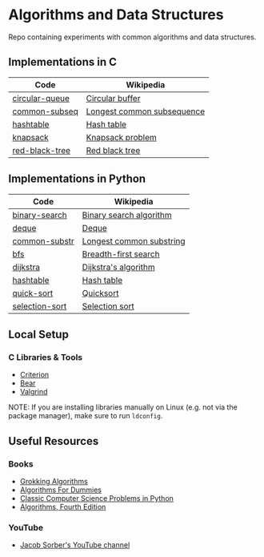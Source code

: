 # Algorithms and Data Structures

Repo containing experiments with common algorithms and data structures.

## Implementations in C

| Code                               | Wikipedia                                                              |
|------------------------------------|------------------------------------------------------------------------|
| [circular-queue](c/circular-queue) | [Circular buffer](https://en.wikipedia.org/wiki/Circular_buffer)       |
| [common-subseq](c/common-subseq)   | [Longest common subsequence](https://en.wikipedia.org/wiki/Longest_common_subsequence) |
| [hashtable](c/hashtable)           | [Hash table](https://en.wikipedia.org/wiki/Hash_table)                 |
| [knapsack](c/knapsack)             | [Knapsack problem](https://en.wikipedia.org/wiki/Knapsack_problem)     |
| [red-black-tree](c/red-black-tree) | [Red black tree](https://en.wikipedia.org/wiki/Red%E2%80%93black_tree) |


## Implementations in Python

| Code                                   | Wikipedia                                                                        |
|----------------------------------------|----------------------------------------------------------------------------------|
| [binary-search](python/binary-search)  | [Binary search algorithm](https://en.wikipedia.org/wiki/Binary_search_algorithm) |
| [deque](python/deque)                  | [Deque](https://de.wikipedia.org/wiki/Deque)                                     |
| [common-substr](python/common-substr)  | [Longest common substring](https://en.wikipedia.org/wiki/Longest_common_substring)|
| [bfs](python/bfs)                      | [Breadth-first search](https://en.wikipedia.org/wiki/Breadth-first_search)       |
| [dijkstra](python/dijkstra)            | [Dijkstra's algorithm](https://en.wikipedia.org/wiki/Dijkstra%27s_algorithm)     |
| [hashtable](python/hashtable)          | [Hash table](https://en.wikipedia.org/wiki/Hash_table)                           |
| [quick-sort](python/quick-sort)        | [Quicksort](https://simple.wikipedia.org/wiki/Quicksort)                         |
| [selection-sort](python/selection-sort)| [Selection sort](https://en.wikipedia.org/wiki/Selection_sort)                   |

## Local Setup

### C Libraries & Tools

* [Criterion](https://github.com/Snaipe/Criterion) 
* [Bear](https://github.com/rizsotto/Bear)
* [Valgrind](https://valgrind.org/)

NOTE: If you are installing libraries manually on Linux (e.g. not via the package manager), make sure to run `ldconfig`.

## Useful Resources

### Books

* [Grokking Algorithms](https://www.manning.com/books/grokking-algorithms)
* [Algorithms For Dummies](https://www.dummies.com/book/technology/information-technology/data-science/general-data-science/algorithms-for-dummies-281625/)
* [Classic Computer Science Problems in Python](https://www.manning.com/books/classic-computer-science-problems-in-python)
* [Algorithms, Fourth Edition](https://sedgewick.io/books/algorithms/)

### YouTube

* [Jacob Sorber's YouTube channel](https://www.youtube.com/c/JacobSorber)
